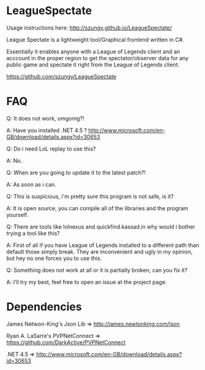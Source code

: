 LeagueSpectate
==============

Usage instructions here: http://szungy.github.io/LeagueSpectate/

League Spectate is a lightweight tool/Graphical frontend written in C#.

Essentially it enables anyone with a League of Legends client and an acccount in the proper region to
get the spectator/observer data for any public game and spectate it right from the League of Legends client.

https://github.com/szungy/LeagueSpectate

FAQ
==============
Q: It does not work, omgomg?!

A: Have you installed .NET 4.5 ? 
http://www.microsoft.com/en-GB/download/details.aspx?id=30653

Q: Do i need LoL replay to use this?

A: No.

Q: When are you going to update it to the latest patch?!

A: As soon as i can.

Q: This is suspicious, i'm pretty sure this program is not safe, is it?

A: It is open source, you can compile all of the libraries and the program yourself.

Q: There are tools like lolnexus and quickfind.kassad.in why would i bother trying a tool like this?

A: First of all if you have League of Legends installed to a different path than default those simply break.
   They are inconvenient and ugly in my opinion, but hey no one forces you to use this.
   
Q: Something does not work at all or it is partially broken, can you fix it?

A: I'll try my best, feel free to open an issue at the project page.

Dependencies
==============
James Netwon-King's Json Lib => http://james.newtonking.com/json

Ryan A. LaSarre's PVPNetConnect => https://github.com/DarkActive/PVPNetConnect

.NET 4.5 => http://www.microsoft.com/en-GB/download/details.aspx?id=30653